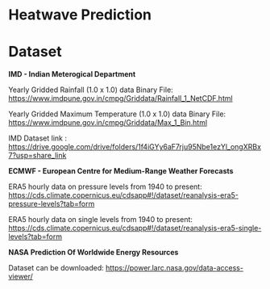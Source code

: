 # Heatwave Prediction
# Dataset 
**IMD - Indian Meterogical Department**

Yearly Gridded Rainfall (1.0 x 1.0) data Binary File:
https://www.imdpune.gov.in/cmpg/Griddata/Rainfall_1_NetCDF.html
	
Yearly Gridded Maximum Temperature (1.0 x 1.0) data Binary File:
https://www.imdpune.gov.in/cmpg/Griddata/Max_1_Bin.html
    
IMD Dataset link  : https://drive.google.com/drive/folders/1f4iGYy6aF7rju95Nbe1ezYl_ongXRBx7?usp=share_link

**ECMWF -  European Centre for Medium-Range Weather Forecasts**

ERA5 hourly data on pressure levels from 1940 to present:
https://cds.climate.copernicus.eu/cdsapp#!/dataset/reanalysis-era5-pressure-levels?tab=form
	
ERA5 hourly data on single levels from 1940 to present:
https://cds.climate.copernicus.eu/cdsapp#!/dataset/reanalysis-era5-single-levels?tab=form

**NASA Prediction Of Worldwide Energy Resources**

Dataset can be downloaded:
https://power.larc.nasa.gov/data-access-viewer/

